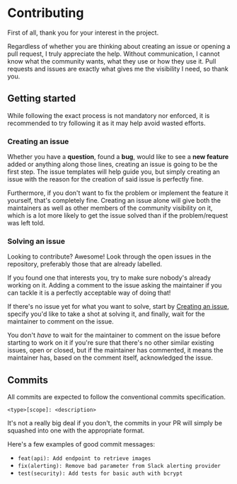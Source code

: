 # Contributing
First of all, thank you for your interest in the project.

Regardless of whether you are thinking about creating an issue or opening a pull request, I truly appreciate the help. 
Without communication, I cannot know what the community wants, what they use or how they use it. 
Pull requests and issues are exactly what gives me the visibility I need, so thank you.


## Getting started
While following the exact process is not mandatory nor enforced, it is recommended to try following it as it may help avoid wasted efforts.


### Creating an issue
Whether you have a **question**, found a **bug**, would like to see a **new feature** added or anything along those lines, creating an issue is
going to be the first step. The issue templates will help guide you, but simply creating an issue with the reason for the creation
of said issue is perfectly fine.

Furthermore, if you don't want to fix the problem or implement the feature it yourself, that's completely fine. 
Creating an issue alone will give both the maintainers as well as other members of the community visibility on it,
which is a lot more likely to get the issue solved than if the problem/request was left told.


### Solving an issue
Looking to contribute? Awesome! Look through the open issues in the repository, preferably those that are already labelled.

If you found one that interests you, try to make sure nobody's already working on it. 
Adding a comment to the issue asking the maintainer if you can tackle it is a perfectly acceptable way of doing that!

If there's no issue yet for what you want to solve, start by [Creating an issue](#creating-an-issue), specify
you'd like to take a shot at solving it, and finally, wait for the maintainer to comment on the issue.

You don't _have_ to wait for the maintainer to comment on the issue before starting to work on it if you're sure that there's no other
similar existing issues, open or closed, but if the maintainer has commented, it means the maintainer has, based on the comment itself,
acknowledged the issue.


## Commits
All commits are expected to follow the conventional commits specification.

```
<type>[scope]: <description>
```

It's not a really big deal if you don't, the commits in your PR will simply be squashed into one with the appropriate format.

Here's a few examples of good commit messages:
- `feat(api): Add endpoint to retrieve images`
- `fix(alerting): Remove bad parameter from Slack alerting provider`
- `test(security): Add tests for basic auth with bcrypt`
